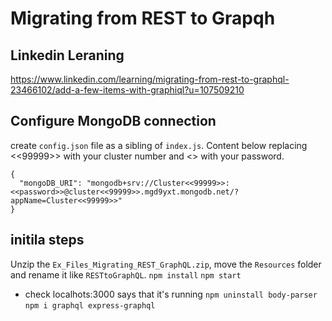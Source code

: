 # Migrating from REST to Grapqh

## Linkedin Leraning
https://www.linkedin.com/learning/migrating-from-rest-to-graphql-23466102/add-a-few-items-with-graphiql?u=107509210

## Configure MongoDB connection
create `config.json` file as a sibling of `index.js`. Content below replacing <<99999>> with your cluster number and <<password>> with your password.
```
{
  "mongoDB_URI": "mongodb+srv://Cluster<<99999>>:<<password>>@cluster<<99999>>.mgd9yxt.mongodb.net/?appName=Cluster<<99999>>"
}
```


## initila steps
Unzip the `Ex_Files_Migrating_REST_GraphQL.zip`, move the `Resources` folder and rename it like `RESTtoGraphQL`.
`npm install`
`npm start`
  - check localhots:3000 says that it's running
`npm uninstall body-parser`
`npm i graphql express-graphql`
